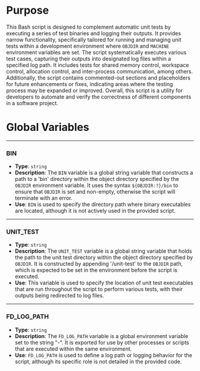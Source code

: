 # Purpose
This Bash script is designed to complement automatic unit tests by executing a series of test binaries and logging their outputs. It provides narrow functionality, specifically tailored for running and managing unit tests within a development environment where `OBJDIR` and `MACHINE` environment variables are set. The script systematically executes various test cases, capturing their outputs into designated log files within a specified log path. It includes tests for shared memory control, workspace control, allocation control, and inter-process communication, among others. Additionally, the script contains commented-out sections and placeholders for future enhancements or fixes, indicating areas where the testing process may be expanded or improved. Overall, this script is a utility for developers to automate and verify the correctness of different components in a software project.
# Global Variables

---
### BIN
- **Type**: `string`
- **Description**: The `BIN` variable is a global string variable that constructs a path to a 'bin' directory within the object directory specified by the `OBJDIR` environment variable. It uses the syntax `${OBJDIR:?}/bin` to ensure that `OBJDIR` is set and non-empty, otherwise the script will terminate with an error.
- **Use**: `BIN` is used to specify the directory path where binary executables are located, although it is not actively used in the provided script.


---
### UNIT\_TEST
- **Type**: `string`
- **Description**: The `UNIT_TEST` variable is a global string variable that holds the path to the unit test directory within the object directory specified by `OBJDIR`. It is constructed by appending '/unit-test' to the `OBJDIR` path, which is expected to be set in the environment before the script is executed.
- **Use**: This variable is used to specify the location of unit test executables that are run throughout the script to perform various tests, with their outputs being redirected to log files.


---
### FD\_LOG\_PATH
- **Type**: `string`
- **Description**: The `FD_LOG_PATH` variable is a global environment variable set to the string "-". It is exported for use by other processes or scripts that are executed within the same environment.
- **Use**: `FD_LOG_PATH` is used to define a log path or logging behavior for the script, although its specific role is not detailed in the provided code.


